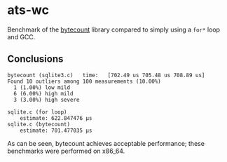 # ats-wc

Benchmark of the [bytecount](https://docs.rs/bytecount/) library compared to
simply using a `for*` loop and GCC.

## Conclusions

```
bytecount (sqlite3.c)   time:   [702.49 us 705.48 us 708.89 us]
Found 10 outliers among 100 measurements (10.00%)
  1 (1.00%) low mild
  6 (6.00%) high mild
  3 (3.00%) high severe

sqlite.c (for loop)
    estimate: 622.847476 μs
sqlite.c (bytecount)
    estimate: 701.477035 μs
```

As can be seen, bytecount achieves acceptable performance; these
benchmarks were performed on x86\_64.
